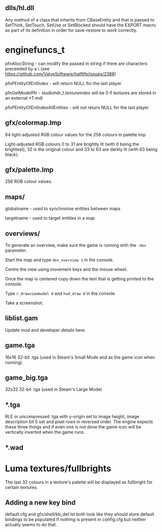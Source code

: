 
dlls/hl.dll
-----------

Any method of a class that inherits from CBaseEntity and that is passed to SetThink, SetTouch, SetUse or SetBlocked should have the EXPORT macro as part of its definition in order for save-restore to work correctly.

enginefuncs_t
=============
pfnAllocString - can modify the passed in string if there are characters preceeded by a \ (see https://github.com/ValveSoftware/halflife/issues/2388)

pfnPEntityOfEntIndex - will return NULL for the last player

pfnGetModelPtr - studiohdr_t.textureindex will be 0 if textures are stored in an external *T.mdl

pfnPEntityOfEntIndexAllEntities - will not return NULL for the last player


gfx/colormap.lmp
----------------

64 light-adjusted RGB colour values for the 256 colours in palette.lmp

Light-adjusted RGB colours 0 to 31 are brightly lit (with 0 being the brightest), 32 is the original colour and 33 to 63 are darkly lit (with 63 being black).


gfx/palette.lmp
---------------

256 RGB colour values.


maps/
-----

globalname - used to synchronise entities between maps

targetname - used to target entities in a map


overviews/
----------

To generate an overview, make sure the game is running with the `-dev` parameter.

Start the map and type `dev_overview 1` in the console.

Centre the view using movement keys and the mouse wheel.

Once the map is centered copy down the text that is getting printed to the console.

Type `r_drawviewmodel 0` and `hud_draw 0` in the console.

Take a screenshot.


liblist.gam
-----------

Update mod and developer details here.


game.tga
--------

16x16 32-bit .tga (used in Steam's Small Mode and as the game icon when running).


game_big.tga
------------

32x32 32-bit .tga (used in Steam's Large Mode)


*.tga
-----

RLE or uncompressed .tga with y-origin set to image height, image description bit 5 set and pixel rows in reversed order. The engine expects these three things and if even one is not done the game icon will be vertically inverted when the game runs.


*.wad
-----

Luma textures/fullbrights
=========================
The last 32 colours in a texture's palette will be displayed as fullbright for certain textures.


Adding a new key bind
---------------------

default.cfg and gfx/shell/kb_def.lst both look like they should store default bindings to be populated if nothing is present in config.cfg but neither actually seems to do that.
